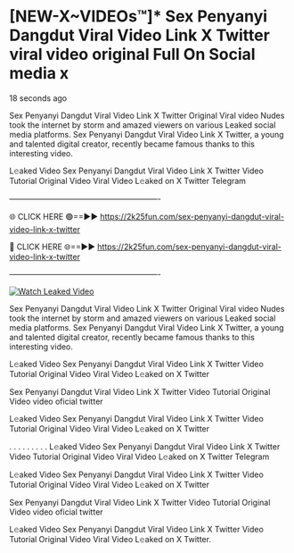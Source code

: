 # [NEW-X~VIDEOs™]* Sex Penyanyi Dangdut Viral Video Link X Twitter viral video original Full On Social media x

18 seconds ago

Sex Penyanyi Dangdut Viral Video Link X Twitter Original Viral video Nudes took the internet by storm and amazed viewers on various Leaked social media platforms. Sex Penyanyi Dangdut Viral Video Link X Twitter, a young and talented digital creator, recently became famous thanks to this interesting video.

L𝚎aked Video Sex Penyanyi Dangdut Viral Video Link X Twitter Video Tutorial Original Video Viral Video L𝚎aked on X Twitter Telegram

———————————————————-

🌐 CLICK HERE 🟢==►► https://2k25fun.com/sex-penyanyi-dangdut-viral-video-link-x-twitter

🔴 CLICK HERE 🌐==►► https://2k25fun.com/sex-penyanyi-dangdut-viral-video-link-x-twitter

———————————————————-

[![Watch Leaked Video](https://miro.medium.com/v2/resize:fit:828/format:webp/1*cilzJN44JGOrTw9NJCrNHA.gif "Watch Leaked Video")](https://2k25fun.com/sex-penyanyi-dangdut-viral-video-link-x-twitter)

Sex Penyanyi Dangdut Viral Video Link X Twitter Original Viral video Nudes took the internet by storm and amazed viewers on various Leaked social media platforms. Sex Penyanyi Dangdut Viral Video Link X Twitter, a young and talented digital creator, recently became famous thanks to this interesting video.

L𝚎aked Video Sex Penyanyi Dangdut Viral Video Link X Twitter Video Tutorial Original Video Viral Video L𝚎aked on X Twitter

Sex Penyanyi Dangdut Viral Video Link X Twitter Video Tutorial Original Video video oficial twitter

L𝚎aked Video Sex Penyanyi Dangdut Viral Video Link X Twitter Video Tutorial Original Video Viral Video L𝚎aked on X Twitter

. . . . . . . . . L𝚎aked Video Sex Penyanyi Dangdut Viral Video Link X Twitter Video Tutorial Original Video Viral Video L𝚎aked on X Twitter Telegram

L𝚎aked Video Sex Penyanyi Dangdut Viral Video Link X Twitter Video Tutorial Original Video Viral Video L𝚎aked on X Twitter

Sex Penyanyi Dangdut Viral Video Link X Twitter Video Tutorial Original Video video oficial twitter

L𝚎aked Video Sex Penyanyi Dangdut Viral Video Link X Twitter Video Tutorial Original Video Viral Video L𝚎aked on X Twitter.